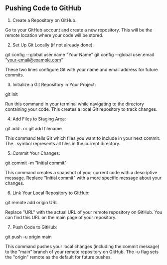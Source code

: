## Pushing Code to GitHub
1. Create a Repository on GitHub.

Go to your GitHub account and create a new repository. This will be the remote location where your code will be stored.

2. Set Up Git Locally (if not already done):

git config --global user.name "Your Name"
git config --global user.email "your-email@example.com"

These two lines configure Git with your name and email address for future commits.

3. Initialize a Git Repository in Your Project:

git init

Run this command in your terminal while navigating to the directory containing your code. This creates a local Git repository to track changes.

4. Add Files to Staging Area:

git add .    or     git add filename

This command tells Git which files you want to include in your next commit. The . symbol represents all files in the current directory.

5. Commit Your Changes:

git commit -m "Initial commit"

This command creates a snapshot of your current code with a descriptive message. Replace "Initial commit" with a more specific message about your changes.

6. Link Your Local Repository to GitHub:

git remote add origin URL

Replace "URL" with the actual URL of your remote repository on GitHub. You can find this URL on the main page of your repository.

7. Push Code to GitHub:

git push -u origin main

This command pushes your local changes (including the commit message) to the "main" branch of your remote repository on GitHub. The -u flag sets the "origin" remote as the default for future pushes.
